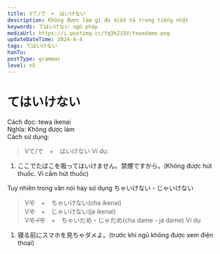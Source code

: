 ```yaml
---
title: Vて/で　+　はいけない
description: Không được làm gì đó diễn tả trong tiếng nhật
keywords: てはいけない ngữ pháp
mediaUrl: https://i.postimg.cc/Yq3kZ15V/tewadame.png
updateDateTime: 2024-4-4
tags: てはいけない
hanTu:
postType: grammar
level: n5
---
```

# てはいけない
Cách đọc: tewa ikenai  
Nghĩa: Không được làm  
Cách sử dụng:
> Vて/で　+　はいけない
Ví dụ:
1. ここでたばこを吸ってはいけません。禁煙ですから。(Không được hút thuốc. Vì cấm hút thuốc)

Tuy nhiên trong văn nói hay sử dụng ちゃいけない・じゃいけない
> V~~て~~　+　ちゃいけない(cha ikenai)  
> V~~で~~　+　じゃいけない(ja ikenai)  
> V~~て /で~~　+　ちゃいだめ・じゃだめ(cha dame・ja dame)
Ví dụ
1. 寝る前にスマホを見ちゃダメよ。(trước khi ngủ không được xem điện thoại)